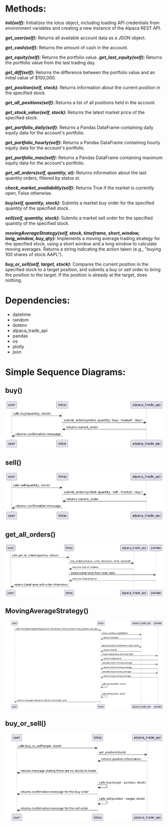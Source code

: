 # Methods:
***__init__(self):*** 
Initializes the lotus object, including loading API credentials from environment variables and creating a new instance of the Alpaca REST API.

***get_user(self):*** 
Returns all available account data as a JSON object.

***get_cash(self):*** 
Returns the amount of cash in the account.

***get_equity(self):*** 
Returns the portfolio value.
***get_last_equity(self):*** 
Returns the portfolio value from the last trading day.

***get_diff(self):*** 
Returns the difference between the portfolio value and an initial value of $100,000.

***get_position(self, stock):*** 
Returns information about the current position in the specified stock.

***get_all_positions(self):*** 
Returns a list of all positions held in the account.

***get_stock_value(self, stock):*** 
Returns the latest market price of the specified stock.

***get_portfolio_daily(self):*** 
Returns a Pandas DataFrame containing daily equity data for the account's portfolio.

***get_portfolio_hourly(self):*** 
Returns a Pandas DataFrame containing hourly equity data for the account's portfolio.

***get_portfolio_max(self):*** 
Returns a Pandas DataFrame containing maximum equity data for the account's portfolio.

***get_all_orders(self, quantity, st):*** 
Returns information about the last quantity orders, filtered by status st.

***check_market_availability(self):*** 
Returns True if the market is currently open, False otherwise.

***buy(self, quantity, stock):*** 
Submits a market buy order for the specified quantity of the specified stock.

***sell(self, quantity, stock):*** 
Submits a market sell order for the specified quantity of the specified stock.

***movingAverageStrategy(self, stock, timeframe, short_window, long_window, buy_qty):*** 
Implements a moving average trading strategy for the specified stock, using a short window and a long window to calculate moving averages. Returns a string indicating the action taken (e.g., "buying 100 shares of stock AAPL").

***buy_or_sell(self, target, stock):*** 
Compares the current position in the specified stock to a target position, and submits a buy or sell order to bring the position to the target. If the position is already at the target, does nothing.

# Dependencies:

- datetime
- random
- dotenv
- alpaca_trade_api
- pandas
- os
- plotly
- json

# Simple Sequence Diagrams:
## buy()
<p>
  <img src="https://github.com/DunkMemes/Lotus/blob/master/seqDia/buy().png?raw=true" />
</p>

## sell()
<p>
  <img src="https://github.com/DunkMemes/Lotus/blob/master/seqDia/sell().png?raw=true" />
</p>

## get_all_orders()
<p>
  <img src="https://github.com/DunkMemes/Lotus/blob/master/seqDia/get_all_orders().png?raw=true" />
</p>

## MovingAverageStrategy()
<p>
  <img src="https://github.com/DunkMemes/Lotus/blob/master/seqDia/movingAverageStrategy().png?raw=true" />
</p>

## buy_or_sell()
<p>
  <img src="https://github.com/DunkMemes/Lotus/blob/master/seqDia/buy_and_sell().png?raw=true" />
</p>